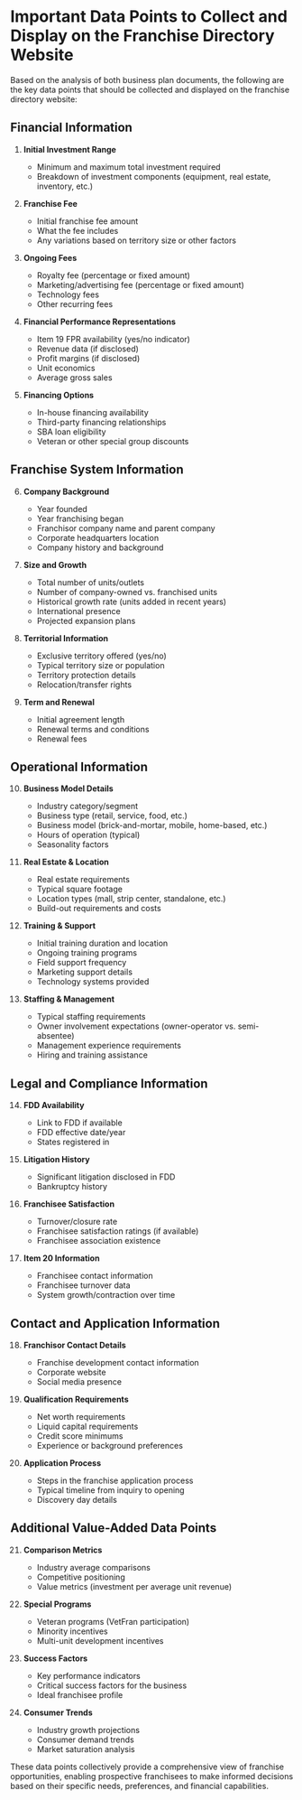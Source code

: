 # Important Data Points to Collect and Display on the Franchise Directory Website

Based on the analysis of both business plan documents, the following are the key data points that should be collected and displayed on the franchise directory website:

## Financial Information

1. **Initial Investment Range**
   - Minimum and maximum total investment required
   - Breakdown of investment components (equipment, real estate, inventory, etc.)

2. **Franchise Fee**
   - Initial franchise fee amount
   - What the fee includes
   - Any variations based on territory size or other factors

3. **Ongoing Fees**
   - Royalty fee (percentage or fixed amount)
   - Marketing/advertising fee (percentage or fixed amount)
   - Technology fees
   - Other recurring fees

4. **Financial Performance Representations**
   - Item 19 FPR availability (yes/no indicator)
   - Revenue data (if disclosed)
   - Profit margins (if disclosed)
   - Unit economics
   - Average gross sales

5. **Financing Options**
   - In-house financing availability
   - Third-party financing relationships
   - SBA loan eligibility
   - Veteran or other special group discounts

## Franchise System Information

6. **Company Background**
   - Year founded
   - Year franchising began
   - Franchisor company name and parent company
   - Corporate headquarters location
   - Company history and background

7. **Size and Growth**
   - Total number of units/outlets
   - Number of company-owned vs. franchised units
   - Historical growth rate (units added in recent years)
   - International presence
   - Projected expansion plans

8. **Territorial Information**
   - Exclusive territory offered (yes/no)
   - Typical territory size or population
   - Territory protection details
   - Relocation/transfer rights

9. **Term and Renewal**
   - Initial agreement length
   - Renewal terms and conditions
   - Renewal fees

## Operational Information

10. **Business Model Details**
    - Industry category/segment
    - Business type (retail, service, food, etc.)
    - Business model (brick-and-mortar, mobile, home-based, etc.)
    - Hours of operation (typical)
    - Seasonality factors

11. **Real Estate & Location**
    - Real estate requirements
    - Typical square footage
    - Location types (mall, strip center, standalone, etc.)
    - Build-out requirements and costs

12. **Training & Support**
    - Initial training duration and location
    - Ongoing training programs
    - Field support frequency
    - Marketing support details
    - Technology systems provided

13. **Staffing & Management**
    - Typical staffing requirements
    - Owner involvement expectations (owner-operator vs. semi-absentee)
    - Management experience requirements
    - Hiring and training assistance

## Legal and Compliance Information

14. **FDD Availability**
    - Link to FDD if available
    - FDD effective date/year
    - States registered in

15. **Litigation History**
    - Significant litigation disclosed in FDD
    - Bankruptcy history

16. **Franchisee Satisfaction**
    - Turnover/closure rate
    - Franchisee satisfaction ratings (if available)
    - Franchisee association existence

17. **Item 20 Information**
    - Franchisee contact information
    - Franchisee turnover data
    - System growth/contraction over time

## Contact and Application Information

18. **Franchisor Contact Details**
    - Franchise development contact information
    - Corporate website
    - Social media presence

19. **Qualification Requirements**
    - Net worth requirements
    - Liquid capital requirements
    - Credit score minimums
    - Experience or background preferences

20. **Application Process**
    - Steps in the franchise application process
    - Typical timeline from inquiry to opening
    - Discovery day details

## Additional Value-Added Data Points

21. **Comparison Metrics**
    - Industry average comparisons
    - Competitive positioning
    - Value metrics (investment per average unit revenue)

22. **Special Programs**
    - Veteran programs (VetFran participation)
    - Minority incentives
    - Multi-unit development incentives

23. **Success Factors**
    - Key performance indicators
    - Critical success factors for the business
    - Ideal franchisee profile

24. **Consumer Trends**
    - Industry growth projections
    - Consumer demand trends
    - Market saturation analysis

These data points collectively provide a comprehensive view of franchise opportunities, enabling prospective franchisees to make informed decisions based on their specific needs, preferences, and financial capabilities.
